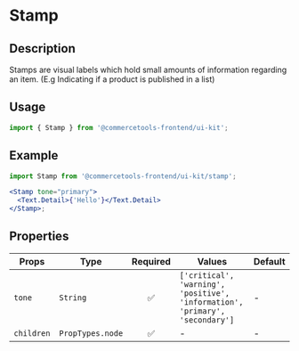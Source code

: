 # Stamp

## Description

Stamps are visual labels which hold small amounts of information regarding an item. (E.g Indicating if a product is published in a list)

## Usage

```js
import { Stamp } from '@commercetools-frontend/ui-kit';
```

## Example

```jsx
import Stamp from '@commercetools-frontend/ui-kit/stamp';

<Stamp tone="primary">
  <Text.Detail>{'Hello'}</Text.Detail>
</Stamp>;
```

## Properties

| Props      | Type             | Required | Values                                                                       | Default |
| ---------- | ---------------- | :------: | ---------------------------------------------------------------------------- | ------- |
| `tone`     | `String`         |    ✅    | `['critical', 'warning', 'positive', 'information', 'primary', 'secondary']` | -       |
| `children` | `PropTypes.node` |    ✅    | -                                                                            | -       |
